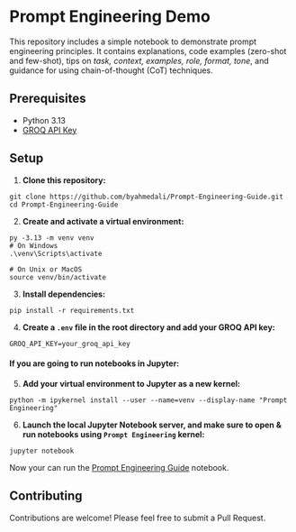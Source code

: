# Prompt Engineering Demo
This repository includes a simple notebook to demonstrate prompt engineering principles. It contains explanations, code examples (zero-shot and few-shot), tips on *task, context, examples, role, format, tone*, and guidance for using chain-of-thought (CoT) techniques.

## Prerequisites
- Python 3.13
- [GROQ API Key](https://console.groq.com/keys)

## Setup
1. **Clone this repository:**
```
git clone https://github.com/byahmedali/Prompt-Engineering-Guide.git
cd Prompt-Engineering-Guide
```

2. **Create and activate a virtual environment:**
```
py -3.13 -m venv venv
# On Windows
.\venv\Scripts\activate

# On Unix or MacOS
source venv/bin/activate
```

3. **Install dependencies:**
```
pip install -r requirements.txt
```

4. **Create a `.env` file in the root directory and add your GROQ API key:**
```
GROQ_API_KEY=your_groq_api_key
```

#### If you are going to run notebooks in Jupyter:
5. **Add your virtual environment to Jupyter as a new kernel:**
```
python -m ipykernel install --user --name=venv --display-name "Prompt Engineering"
```

6. **Launch the local Jupyter Notebook server, and make sure to open & run notebooks using `Prompt Engineering` kernel:**
```
jupyter notebook
```
Now your can run the [Prompt Engineering Guide](./Prompt%20Engineering%20Guide.ipynb) notebook.

## Contributing
Contributions are welcome! Please feel free to submit a Pull Request.